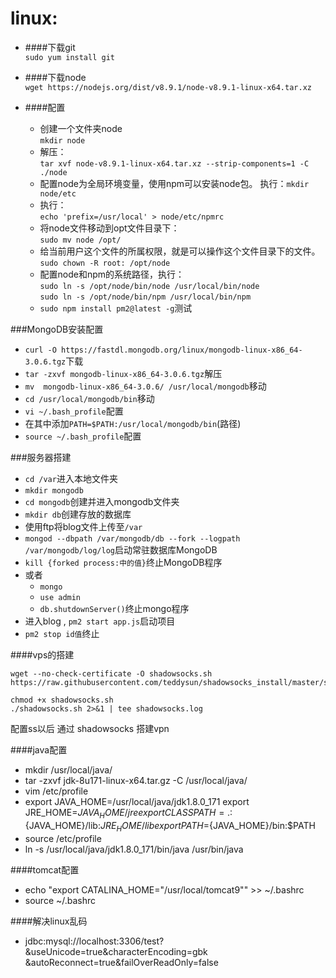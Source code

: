 linux:
===
- ####下载git<br>
`sudo yum install git`
 
- ####下载node<br>
 `wget https://nodejs.org/dist/v8.9.1/node-v8.9.1-linux-x64.tar.xz`
- ####配置<br>
	- 创建一个文件夹node<br>`mkdir node` 
	- 解压：<br> `tar xvf node-v8.9.1-linux-x64.tar.xz --strip-components=1 -C ./node`
	- 配置node为全局环境变量，使用npm可以安装node包。 
执行：`mkdir node/etc`
	- 执行：<br>`echo 'prefix=/usr/local' > node/etc/npmrc  `
	- 将node文件移动到opt文件目录下：<br>`sudo mv node /opt/`
	- 给当前用户这个文件的所属权限，就是可以操作这个文件目录下的文件。<br>`sudo chown -R root: /opt/node`
	- 配置node和npm的系统路径，执行：<br>`sudo ln -s /opt/node/bin/node /usr/local/bin/node`<br>`sudo ln -s /opt/node/bin/npm /usr/local/bin/npm`<br>
	- `sudo npm install pm2@latest -g`测试 
	
	
###MongoDB安装配置
- `curl -O https://fastdl.mongodb.org/linux/mongodb-linux-x86_64-3.0.6.tgz`下载
- `tar -zxvf mongodb-linux-x86_64-3.0.6.tgz`解压
- `mv  mongodb-linux-x86_64-3.0.6/ /usr/local/mongodb`移动
- `cd /usr/local/mongodb/bin`移动
- `vi ~/.bash_profile`配置
- 在其中添加`PATH=$PATH:/usr/local/mongodb/bin`(路径)
- `source ~/.bash_profile`配置

###服务器搭建<br>
- `cd /var`进入本地文件夹
- `mkdir mongodb` 
- `cd mongodb`创建并进入mongodb文件夹
- `mkdir db`创建存放的数据库
- 使用ftp将blog文件上传至`/var`
- `mongod --dbpath /var/mongodb/db --fork --logpath /var/mongodb/log/log`启动常驻数据库MongoDB
- `kill {forked process:中的值}`终止MongoDB程序
- 或者
	- `mongo` 
	- `use admin`
	- `db.shutdownServer()`终止mongo程序
- 进入blog , `pm2 start app.js`启动项目
- `pm2 stop id值`终止





####vps的搭建

```
wget --no-check-certificate -O shadowsocks.sh https://raw.githubusercontent.com/teddysun/shadowsocks_install/master/shadowsocks.sh

chmod +x shadowsocks.sh
./shadowsocks.sh 2>&1 | tee shadowsocks.log
```

配置ss以后  通过 shadowsocks 搭建vpn 




####java配置<br>
  - mkdir /usr/local/java/
  - tar -zxvf jdk-8u171-linux-x64.tar.gz -C /usr/local/java/
  - vim /etc/profile
  - export JAVA_HOME=/usr/local/java/jdk1.8.0_171
export JRE_HOME=${JAVA_HOME}/jre
export CLASSPATH=.:${JAVA_HOME}/lib:${JRE_HOME}/lib
export PATH=${JAVA_HOME}/bin:$PATH
  - source /etc/profile
  - ln -s /usr/local/java/jdk1.8.0_171/bin/java /usr/bin/java

####tomcat配置<br>
  -  echo "export CATALINA_HOME="/usr/local/tomcat9"" >> ~/.bashrc
  -  source ~/.bashrc

####解决linux乱码
  -  jdbc:mysql://localhost:3306/test?&amp;useUnicode=true&amp;characterEncoding=gbk
&amp;autoReconnect=true&amp;failOverReadOnly=false

